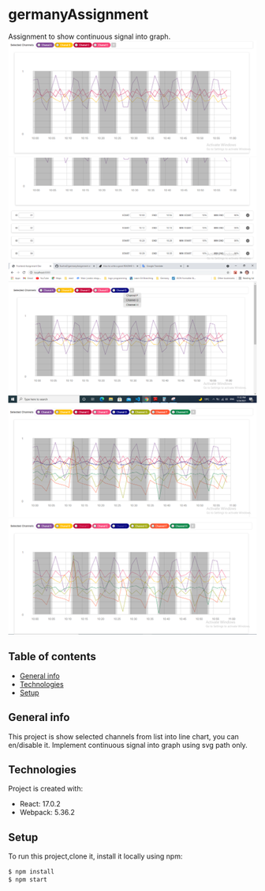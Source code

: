 # germanyAssignment
Assignment to show continuous signal into graph. 
![layout 1](https://github.com/BushraZ/frontendChalleng1/blob/main/1.PNG)
![layout 2](https://github.com/BushraZ/frontendChalleng1/blob/main/2.PNG)
![layout 3](https://github.com/BushraZ/frontendChalleng1/blob/main/3.PNG)
![layout 4](https://github.com/BushraZ/frontendChalleng1/blob/main/4.PNG)
![layout 5](https://github.com/BushraZ/frontendChalleng1/blob/main/5.PNG)

## Table of contents
* [General info](#general-info)
* [Technologies](#technologies)
* [Setup](#setup)

## General info
This project is show selected channels from list into line chart, you can en/disable it. Implement continuous signal into graph using svg path only.
	
## Technologies
Project is created with:
* React: 17.0.2
* Webpack: 5.36.2

	
## Setup
To run this project,clone it, install it locally using npm:

```
$ npm install
$ npm start
